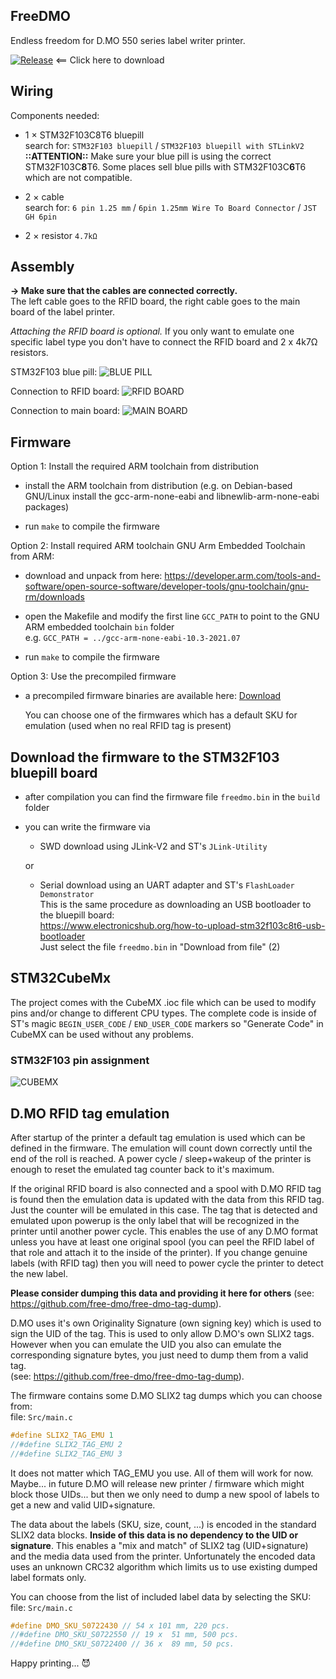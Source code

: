 ## FreeDMO

Endless freedom for D.MO 550 series label writer printer.

[![Release](https://img.shields.io/github/release/free-dmo/free-dmo-stm32.svg?maxAge=60)](https://github.com/free-dmo/free-dmo-stm32/releases/latest) <== Click here to download

## Wiring

Components needed:

 * 1 × STM32F103C8T6 bluepill<br/>
   search for: `STM32F103 bluepill` / `STM32F103 bluepill with STLinkV2`<br/>
   **::ATTENTION::** Make sure your blue pill is using the correct STM32F103C**8**T6. Some places sell blue pills with STM32F103C**6**T6 which are not compatible.

 * 2 × cable<br/>
   search for: `6 pin 1.25 mm` / `6pin 1.25mm Wire To Board Connector` / `JST GH 6pin`

 * 2 × resistor `4.7kΩ`


## Assembly

**→ Make sure that the cables are connected correctly.**<br/>
The left cable goes to the RFID board, the right cable goes to the main board of the label printer.

*Attaching the RFID board is optional.* If you only want to emulate one specific label type you don't have to connect the RFID board and 2 x 4k7Ω resistors.

STM32F103 blue pill:
![BLUE PILL](ASSEMBLY_PICTURES/i4.jpg)

Connection to RFID board:
![RFID BOARD](ASSEMBLY_PICTURES/i3.jpg)

Connection to main board:
![MAIN BOARD](ASSEMBLY_PICTURES/i2.jpg)


## Firmware

Option 1: Install the required ARM toolchain from distribution

 * install the ARM toolchain from distribution (e.g. on Debian-based GNU/Linux install the gcc-arm-none-eabi and libnewlib-arm-none-eabi packages)

 * run `make` to compile the firmware

Option 2: Install required ARM toolchain GNU Arm Embedded Toolchain from ARM: 

 * download and unpack from here: https://developer.arm.com/tools-and-software/open-source-software/developer-tools/gnu-toolchain/gnu-rm/downloads

 * open the Makefile and modify the first line `GCC_PATH` to point to the GNU ARM embedded toolchain `bin` folder<br/>
   e.g. `GCC_PATH = ../gcc-arm-none-eabi-10.3-2021.07`

 * run `make` to compile the firmware

Option 3: Use the precompiled firmware 

 * a precompiled firmware binaries are available here: [Download](https://github.com/free-dmo/free-dmo-stm32/releases/latest)

   You can choose one of the firmwares which has a default SKU for emulation (used when no real RFID tag is present)

## Download the firmware to the STM32F103 bluepill board

 * after compilation you can find the firmware file `freedmo.bin` in the `build` folder

 * you can write the firmware via 

   - SWD download using JLink-V2 and ST's `JLink-Utility`

   or

   - Serial download using an UART adapter and ST's `FlashLoader Demonstrator`<br/>
     This is the same procedure as downloading an USB bootloader to the bluepill board:<br/>
     https://www.electronicshub.org/how-to-upload-stm32f103c8t6-usb-bootloader<br/>
     Just select the file `freedmo.bin` in "Download from file" (2)

## STM32CubeMx

The project comes with the CubeMX .ioc file which can be used to modify pins and/or change to different CPU types. The complete code is inside of ST's magic `BEGIN_USER_CODE` / `END_USER_CODE` markers so "Generate Code" in CubeMX can be used without any problems.


### STM32F103 pin assignment
![CUBEMX](ASSEMBLY_PICTURES/i1.png)

## D.MO RFID tag emulation

After startup of the printer a default tag emulation is used which can be defined in the firmware.
The emulation will count down correctly until the end of the roll is reached. A power cycle / sleep+wakeup of the printer is enough to reset the emulated tag counter back to it's maximum.

If the original RFID board is also connected and a spool with D.MO RFID tag is found then the emulation data is updated with the data from this RFID tag. Just the counter will be emulated in this case.  The tag that is detected and emulated upon powerup is the only label that will be recognized in the printer until another power cycle. This enables the use of any D.MO format unless you have at least one original spool (you can peel the RFID label of that role and attach it to the inside of the printer).  If you change genuine labels (with RFID tag) then you will need to power cycle the printer to detect the new label.

**Please consider dumping this data and providing it here for others** (see: https://github.com/free-dmo/free-dmo-tag-dump).

D.MO uses it's own Originality Signature (own signing key) which is used to sign the UID of the tag.
This is used to only allow D.MO's own SLIX2 tags. However when you can emulate the UID you also can emulate the corresponding signature bytes, you just need to dump them from a valid tag.<br/>(see: https://github.com/free-dmo/free-dmo-tag-dump).

The firmware contains some D.MO SLIX2 tag dumps which you can choose from: <br/>
file: `Src/main.c`

~~~ C
#define SLIX2_TAG_EMU 1
//#define SLIX2_TAG_EMU 2
//#define SLIX2_TAG_EMU 3
~~~

It does not matter which TAG_EMU you use. All of them will work for now. Maybe... in future D.MO will release new printer / firmware which might block those UIDs... but then we only need to dump a new spool of labels to get a new and valid UID+signature.

The data about the labels (SKU, size, count, ...) is encoded in the standard SLIX2 data blocks. 
**Inside of this data is no dependency to the UID or signature**. This enables a "mix and match" of SLIX2 tag (UID+signature) and the media data used from the printer. Unfortunately the encoded data uses an unknown CRC32 algorithm which limits us to use existing dumped label formats only.

You can choose from the list of included label data by selecting the SKU: <br/>
file: `Src/main.c`

~~~ C
#define DMO_SKU_S0722430 // 54 x 101 mm, 220 pcs.
//#define DMO_SKU_S0722550 // 19 x  51 mm, 500 pcs.
//#define DMO_SKU_S0722400 // 36 x  89 mm, 50 pcs.
~~~

Happy printing... 😈
